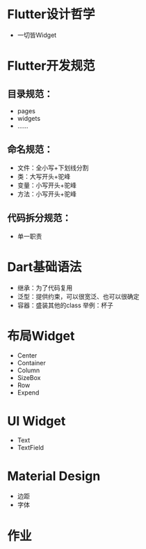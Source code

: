 # Flutter设计哲学
- 一切皆Widget

# Flutter开发规范

## 目录规范：
- pages
- widgets
- ……

## 命名规范：
- 文件：全小写+下划线分割
- 类：大写开头+驼峰
- 变量：小写开头+驼峰
- 方法：小写开头+驼峰

## 代码拆分规范：
- 单一职责

# Dart基础语法
- 继承：为了代码复用
- 泛型：提供约束，可以很宽泛、也可以很确定
- 容器：盛装其他的class
举例：杯子

# 布局Widget
- Center
- Container
- Column
- SizeBox
- Row
- Expend

# UI Widget
- Text
- TextField

# Material Design
- 边距
- 字体

# 作业